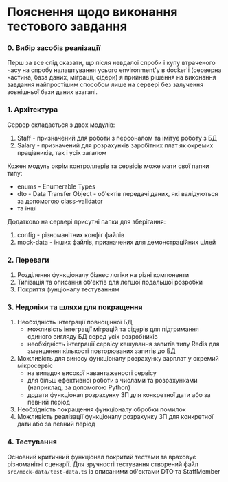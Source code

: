 # Пояснення щодо виконання тестового завдання

### 0. Вибір засобів реалізації

Перш за все слід сказати, що після невдалої спроби і купу втраченого часу на спробу налаштування усього environment'у в docker'і (серверна частина, база даних, міграції, сідери) я прийняв рішення на виконання завдання найпростішим способом лише на сервері без залучення зовнішньої бази даних взагалі.

### 1. Архітектура

Сервер складається з двох модулів:

1. Staff - призначений для роботи з персоналом та імітує роботу з БД
2. Salary - призначений для розрахунків заробітних плат як окремих працівників, так і усіх загалом

Кожен модуль окрім контроллерів та сервісів може мати свої папки типу:

- enums - Enumerable Types
- dto - Data Transfer Object - об'єктів передачі даних, які валідуються за допомогою class-validator
- та інші

Додатково на сервері присутні папки для зберігання:

1. config - різноманітних конфіг файлів
2. mock-data - інших файлів, призначених для демонстраційних цілей

### 2. Переваги

1. Розділення функціоналу бізнес логіки на різні компоненти
2. Типізація та описання об'єктів для легшої подальшої розробки
3. Покриття фунціоналу тестуванням

### 3. Недоліки та шляхи для покращення

1. Необхідність інтеграції повноцінної БД
   - можливість інтеграції міграцій та сідерів для підтримання єдиного вигляду БД серед усіх розробників
   - необхідність інтеграції сервісу кешування запитів типу Redis для зменшення кількості повторюваних запитів до БД
2. Можливість для виносу функціоналу розрахунку зарплат у окремий мікросервіс
   - на випадок високої навантаженості сервісу
   - для більш ефективної роботи з числами та розрахунками (наприклад, за допомогою Python)
   - додати функціонал розрахунку ЗП для конкретної дати або за певний період
3. Необхідність покращення функціоналу обробки помилок
4. Можливість реалізації функціоналу розрахунку ЗП для конкретної дати або за певний період

### 4. Тестування

Основний критичний функціонал покритий тестами та враховує різноманітні сценарії.
Для зручності тестування створений файл `src/mock-data/test-data.ts` із описаними об'єктами DTO та StaffMember
